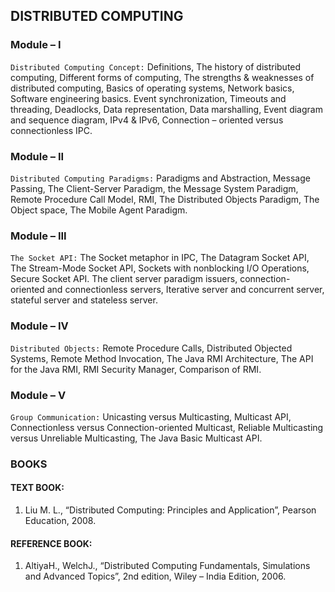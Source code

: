 ## DISTRIBUTED COMPUTING

### Module – I

`Distributed Computing Concept:` Definitions, The history of distributed
computing, Different forms of computing, The strengths & weaknesses of
distributed computing, Basics of operating systems, Network basics, Software
engineering basics. Event synchronization, Timeouts and threading, Deadlocks,
Data representation, Data marshalling, Event diagram and sequence diagram,
IPv4 & IPv6, Connection – oriented versus connectionless IPC.

### Module – II

`Distributed Computing Paradigms:` Paradigms and Abstraction, Message
Passing, The Client-Server Paradigm, the Message System Paradigm, Remote
Procedure Call Model, RMI, The Distributed Objects Paradigm, The Object
space, The Mobile Agent Paradigm.

### Module – III

`The Socket API:` The Socket metaphor in IPC, The Datagram Socket API, The
Stream-Mode Socket API, Sockets with nonblocking I/O Operations, Secure
Socket API.
The client server paradigm issuers, connection- oriented and connectionless
servers, Iterative server and concurrent server, stateful server and stateless
server.

### Module – IV

`Distributed Objects:` Remote Procedure Calls, Distributed Objected Systems,
Remote Method Invocation, The Java RMI Architecture, The API for the Java
RMI, RMI Security Manager, Comparison of RMI.

### Module – V

`Group Communication:` Unicasting versus Multicasting, Multicast API,
Connectionless versus Connection-oriented Multicast, Reliable Multicasting
versus Unreliable Multicasting, The Java Basic Multicast API.


### BOOKS

#### TEXT BOOK:
1. Liu M. L., “Distributed Computing: Principles and Application”, Pearson Education, 2008.

#### REFERENCE BOOK:
1. AltiyaH., WelchJ., “Distributed Computing Fundamentals, Simulations and
Advanced Topics”, 2nd edition, Wiley – India Edition, 2006.
